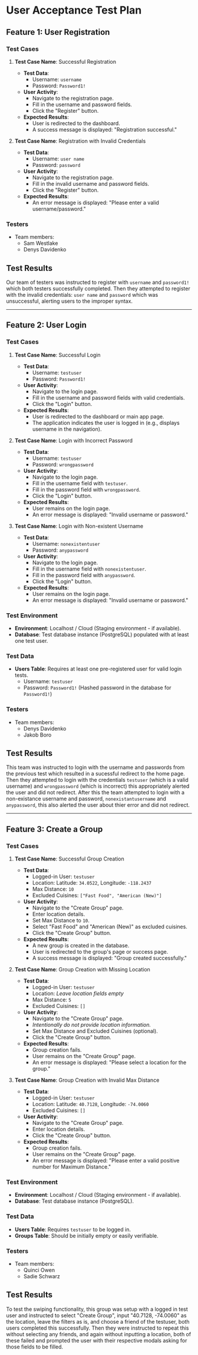 # User Acceptance Test Plan

## Feature 1: User Registration
### Test Cases
1. **Test Case Name**: Successful Registration  
    - **Test Data**:  
      - Username: `username`  
      - Password: `Password1!`  
    - **User Activity**:  
      - Navigate to the registration page.  
      - Fill in the username and password fields.  
      - Click the "Register" button.  
    - **Expected Results**:  
      - User is redirected to the dashboard.  
      - A success message is displayed: "Registration successful."  

2. **Test Case Name**: Registration with Invalid Credentials  
    - **Test Data**:  
      - Username: `user name`  
      - Password: `password`  
    - **User Activity**:  
      - Navigate to the registration page.  
      - Fill in the invalid username and password fields.  
      - Click the "Register" button.  
    - **Expected Results**:  
      - An error message is displayed: "Please enter a valid username/password."  

### Testers  
- Team members:  
    - Sam Westlake
    - Denys Davidenko
## Test Results
Our team of testers was instructed to register with `username` and `password1!` which both testers successfully completed. Then they attempted to register with the invalid credentials: `user name` and `password` which was unsuccessful, alerting users to the improper syntax.

---

## Feature 2: User Login
### Test Cases

1.  **Test Case Name**: Successful Login
    -   **Test Data**:
        -   Username: `testuser`
        -   Password: `Password1!`
    -   **User Activity**:
        -   Navigate to the login page.
        -   Fill in the username and password fields with valid credentials.
        -   Click the "Login" button.
    -   **Expected Results**:
        -   User is redirected to the dashboard or main app page.
        -   The application indicates the user is logged in (e.g., displays username in the navigation).

2.  **Test Case Name**: Login with Incorrect Password
    -   **Test Data**:
        -   Username: `testuser`
        -   Password: `wrongpassword`
    -   **User Activity**:
        -   Navigate to the login page.
        -   Fill in the username field with `testuser`.
        -   Fill in the password field with `wrongpassword`.
        -   Click the "Login" button.
    -   **Expected Results**:
        -   User remains on the login page.
        -   An error message is displayed: "Invalid username or password."

3.  **Test Case Name**: Login with Non-existent Username
    -   **Test Data**:
        -   Username: `nonexistentuser`
        -   Password: `anypassword`
    -   **User Activity**:
        -   Navigate to the login page.
        -   Fill in the username field with `nonexistentuser`.
        -   Fill in the password field with `anypassword`.
        -   Click the "Login" button.
    -   **Expected Results**:
        -   User remains on the login page.
        -   An error message is displayed: "Invalid username or password."

### Test Environment
-   **Environment**: Localhost / Cloud (Staging environment - if available).
-   **Database**: Test database instance (PostgreSQL) populated with at least one test user.

### Test Data
-   **Users Table**:  Requires at least one pre-registered user for valid login tests.
    -   Username: `testuser`
    -   Password: `Password1!` (Hashed password in the database for `Password1!`)

### Testers
-   Team members:
    - Denys Davidenko
    - Jakob Boro
## Test Results
This team was instructed to login with the username and passwords from the previous test which resulted in a sucessful redirect to the home page. Then they attempted to login with the credentials `testuser` (which is a valid username) and `wrongpassword` (which is incorrect) this appropriately alerted the user and did not redirect. After this the team attempted to login with a non-existance username and password, `nonexistantusername` and `anypassword`, this also alerted the user about thier error and did not redirect.

---

## Feature 3: Create a Group
### Test Cases

1.  **Test Case Name**: Successful Group Creation
    -   **Test Data**:
        -   Logged-in User: `testuser`
        -   Location: Latitude: `34.0522`, Longitude: `-118.2437`
        -   Max Distance: `10`
        -   Excluded Cuisines: `["Fast Food", "American (New)"]`
    -   **User Activity**:
        -   Navigate to the "Create Group" page.
        -   Enter location details.
        -   Set Max Distance to `10`.
        -   Select "Fast Food" and "American (New)" as excluded cuisines.
        -   Click the "Create Group" button.
    -   **Expected Results**:
        -   A new group is created in the database.
        -   User is redirected to the group's page or success page.
        -   A success message is displayed: "Group created successfully."

2.  **Test Case Name**: Group Creation with Missing Location
    -   **Test Data**:
        -   Logged-in User: `testuser`
        -   Location:  *Leave location fields empty*
        -   Max Distance: `5`
        -   Excluded Cuisines: `[]`
    -   **User Activity**:
        -   Navigate to the "Create Group" page.
        -   *Intentionally do not provide location information.*
        -   Set Max Distance and Excluded Cuisines (optional).
        -   Click the "Create Group" button.
    -   **Expected Results**:
        -   Group creation fails.
        -   User remains on the "Create Group" page.
        -   An error message is displayed: "Please select a location for the group."

3.  **Test Case Name**: Group Creation with Invalid Max Distance
    -   **Test Data**:
        -   Logged-in User: `testuser`
        -   Location: Latitude: `40.7128`, Longitude: `-74.0060`
        -   Excluded Cuisines: `[]`
    -   **User Activity**:
        -   Navigate to the "Create Group" page.
        -   Enter location details.
        -   Click the "Create Group" button.
    -   **Expected Results**:
        -   Group creation fails.
        -   User remains on the "Create Group" page.
        -   An error message is displayed: "Please enter a valid positive number for Maximum Distance."

### Test Environment
-   **Environment**: Localhost / Cloud (Staging environment - if available).
-   **Database**: Test database instance (PostgreSQL).

### Test Data
-   **Users Table**: Requires `testuser` to be logged in.
-   **Groups Table**: Should be initially empty or easily verifiable.

### Testers
-   Team members:
    - Quinci Owen
    - Sadie Schwarz
## Test Results
To test the swiping functionality, this group was setup with a logged in test user and instructed to select "Create Group", input "40.7128, -74.0060" as the location, leave the filters as is, and choose a friend of the testuser, both users completed this successfully. Then they were instructed to repeat this without selecting any friends, and again without inputting a location, both of these failed and prompted the user with their respective modals asking for those fields to be filled. 